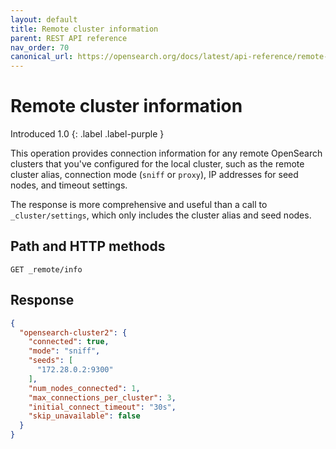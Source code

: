 ```yaml
---
layout: default
title: Remote cluster information
parent: REST API reference
nav_order: 70
canonical_url: https://opensearch.org/docs/latest/api-reference/remote-info/
---
```


# Remote cluster information
Introduced 1.0
{: .label .label-purple }

This operation provides connection information for any remote OpenSearch clusters that you've configured for the local cluster, such as the remote cluster alias, connection mode (`sniff` or `proxy`), IP addresses for seed nodes, and timeout settings.

The response is more comprehensive and useful than a call to `_cluster/settings`, which only includes the cluster alias and seed nodes.


## Path and HTTP methods

```
GET _remote/info
```


## Response

```json
{
  "opensearch-cluster2": {
    "connected": true,
    "mode": "sniff",
    "seeds": [
      "172.28.0.2:9300"
    ],
    "num_nodes_connected": 1,
    "max_connections_per_cluster": 3,
    "initial_connect_timeout": "30s",
    "skip_unavailable": false
  }
}
```

